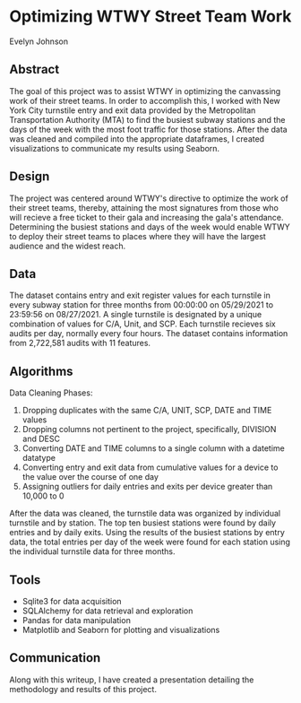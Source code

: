 # Optimizing WTWY Street Team Work 
Evelyn Johnson

## Abstract
The goal of this project was to assist WTWY in optimizing the canvassing work of their street teams. In order to accomplish this, I worked with New York City turnstile
entry and exit data provided by the Metropolitan Transportation Authority (MTA) to find the busiest subway stations and the days of the week with the 
most foot traffic for those stations. After the data was cleaned and compiled into the appropriate dataframes, I created visualizations to communicate my results
using Seaborn. 

## Design
The project was centered around WTWY's directive to optimize the work of their street teams, thereby, attaining the most signatures from those who will 
recieve a free ticket to their gala and increasing the gala's attendance.  Determining the busiest stations and days of the week would enable WTWY to 
deploy their street teams to places where they will have the largest audience and the widest reach.

## Data
The dataset contains entry and exit register values for each turnstile in every subway station for three months from 00:00:00 on 05/29/2021 to 23:59:56 on 08/27/2021. 
A single turnstile is designated by a unique combination of values for C/A, Unit, and SCP. Each turnstile recieves six audits per day, normally every four hours. 
The dataset contains information from 2,722,581 audits with 11 features. 

## Algorithms
Data Cleaning Phases:
1. Dropping duplicates with the same C/A, UNIT, SCP, DATE and TIME values
2. Dropping columns not pertinent to the project, specifically, DIVISION and DESC
3. Converting DATE and TIME columns to a single column with a datetime datatype
4. Converting entry and exit data from cumulative values for a device to the value over the course of one day 
5. Assigning outliers for daily entries and exits per device greater than 10,000 to 0 

After the data was cleaned, the turnstile data was organized by individual turnstile and by station. The top ten busiest stations were found 
by daily entries and by daily exits. Using the results of the busiest stations by entry data, the total entries per day of the week were found for each station
using the individual turnstile data for three months.

## Tools
* Sqlite3 for data acquisition
* SQLAlchemy for data retrieval and exploration
* Pandas for data manipulation
* Matplotlib and Seaborn for plotting and visualizations

## Communication
Along with this writeup, I have created a presentation detailing the methodology and results of this project. 
